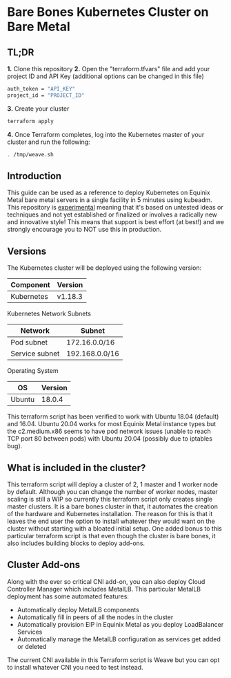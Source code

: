 Bare Bones Kubernetes Cluster on Bare Metal
===========================

TL;DR
----

**1.** Clone this repository
**2.** Open the "terraform.tfvars" file and add your project ID and API Key (additional options can be changed in this file)
```sh
auth_token = "API_KEY"
project_id = "PROJECT_ID"
```
**3.** Create your cluster
```sh
terraform apply
```
**4.** Once Terraform completes, log into the Kubernetes master of your cluster and run the following:
```sh
. /tmp/weave.sh
```

Introduction
----
This guide can be used as a reference to deploy Kubernetes on Equinix Metal bare metal servers in a single facility in 5 minutes using kubeadm. This repository is [experimental](https://github.com/packethost/standards/blob/master/experimental-statement.md) meaning that it's based on untested ideas or techniques and not yet established or finalized or involves a radically new and innovative style! This means that support is best effort (at best!) and we strongly encourage you to NOT use this in production.

Versions
----
The Kubernetes cluster will be deployed using the following version:

| Component  | Version |
| ---------- | ------- |
| Kubernetes | v1.18.3 |

Kubernetes Network Subnets

| Network                  | Subnet           |
| ------------------------ | ---------------- |
| Pod subnet               | 172.16.0.0/16    |
| Service subnet           | 192.168.0.0/16   |

Operating System

| OS     | Version |
| ------ | ------- |
| Ubuntu | 18.0.4  |

This terraform script has been verified to work with Ubuntu 18.04 (default) and 16.04. Ubuntu 20.04 works for most Equinix Metal instance types but the c2.medium.x86 seems to have pod network issues (unable to reach TCP port 80 between pods) with Ubuntu 20.04 (possibly due to iptables bug).

What is included in the cluster?
----
This terraform script will deploy a cluster of 2, 1 master and 1 worker node by default. Although you can change the number of worker nodes, master scaling is still a WIP so currently this terraform script only creates single master clusters. It is a bare bones cluster in that, it automates the creation of the hardware and Kubernetes installation. The reason for this is that it leaves the end user the option to install whatever they would want on the cluster without starting with a bloated initial setup. One added bonus to this particular terraform script is that even though the cluster is bare bones, it also includes building blocks to deploy add-ons.

Cluster Add-ons
----
Along with the ever so critical CNI add-on, you can also deploy Cloud Controller Manager which includes MetalLB. This particular MetalLB deployment has some automated features:
- Automatically deploy MetalLB components
- Automatically fill in peers of all the nodes in the cluster
- Automatically provision EIP in Equinix Metal as you deploy LoadBalancer Services
- Automatically manage the MetalLB configuration as services get added or deleted

The current CNI available in this Terraform script is Weave but you can opt to install whatever CNI you need to test instead.
